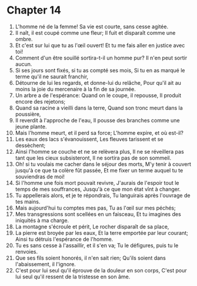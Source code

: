 # Chapter 14

1. L'homme né de la femme! Sa vie est courte, sans cesse agitée.
2. Il naît, il est coupé comme une fleur; Il fuit et disparaît comme une ombre.
3. Et c'est sur lui que tu as l'œil ouvert! Et tu me fais aller en justice avec toi!
4. Comment d'un être souillé sortira-t-il un homme pur? Il n'en peut sortir aucun.
5. Si ses jours sont fixés, si tu as compté ses mois, Si tu en as marqué le terme qu'il ne saurait franchir,
6. Détourne de lui les regards, et donne-lui du relâche, Pour qu'il ait au moins la joie du mercenaire à la fin de sa journée.
7. Un arbre a de l'espérance: Quand on le coupe, il repousse, Il produit encore des rejetons;
8. Quand sa racine a vieilli dans la terre, Quand son tronc meurt dans la poussière,
9. Il reverdit à l'approche de l'eau, Il pousse des branches comme une jeune plante.
10. Mais l'homme meurt, et il perd sa force; L'homme expire, et où est-il?
11. Les eaux des lacs s'évanouissent, Les fleuves tarissent et se dessèchent;
12. Ainsi l'homme se couche et ne se relèvera plus, Il ne se réveillera pas tant que les cieux subsisteront, Il ne sortira pas de son sommeil.
13. Oh! si tu voulais me cacher dans le séjour des morts, M'y tenir à couvert jusqu'à ce que ta colère fût passée, Et me fixer un terme auquel tu te souviendras de moi!
14. Si l'homme une fois mort pouvait revivre, J'aurais de l'espoir tout le temps de mes souffrances, Jusqu'à ce que mon état vînt à changer.
15. Tu appellerais alors, et je te répondrais, Tu languirais après l'ouvrage de tes mains.
16. Mais aujourd'hui tu comptes mes pas, Tu as l'œil sur mes péchés;
17. Mes transgressions sont scellées en un faisceau, Et tu imagines des iniquités à ma charge.
18. La montagne s'écroule et périt, Le rocher disparaît de sa place,
19. La pierre est broyée par les eaux, Et la terre emportée par leur courant; Ainsi tu détruis l'espérance de l'homme.
20. Tu es sans cesse à l'assaillir, et il s'en va; Tu le défigures, puis tu le renvoies.
21. Que ses fils soient honorés, il n'en sait rien; Qu'ils soient dans l'abaissement, il l'ignore.
22. C'est pour lui seul qu'il éprouve de la douleur en son corps, C'est pour lui seul qu'il ressent de la tristesse en son âme.

